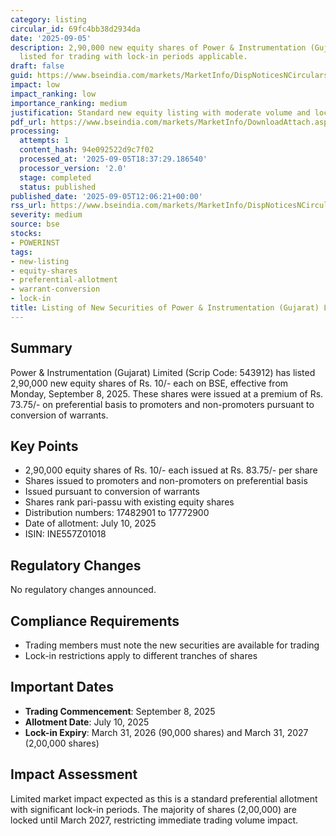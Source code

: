```yaml
---
category: listing
circular_id: 69fc4bb38d2934da
date: '2025-09-05'
description: 2,90,000 new equity shares of Power & Instrumentation (Gujarat) Limited
  listed for trading with lock-in periods applicable.
draft: false
guid: https://www.bseindia.com/markets/MarketInfo/DispNoticesNCirculars.aspx?Noticeid={8F6675CA-AA89-4B0D-AB27-EF3F2DF18585}&noticeno=20250905-17&dt=09/05/2025&icount=17&totcount=59&flag=0
impact: low
impact_ranking: low
importance_ranking: medium
justification: Standard new equity listing with moderate volume and lock-in restrictions
pdf_url: https://www.bseindia.com/markets/MarketInfo/DownloadAttach.aspx?id=20250905-17&attachedId=
processing:
  attempts: 1
  content_hash: 94e092522d9c7f02
  processed_at: '2025-09-05T18:37:29.186540'
  processor_version: '2.0'
  stage: completed
  status: published
published_date: '2025-09-05T12:06:21+00:00'
rss_url: https://www.bseindia.com/markets/MarketInfo/DispNoticesNCirculars.aspx?Noticeid={8F6675CA-AA89-4B0D-AB27-EF3F2DF18585}&noticeno=20250905-17&dt=09/05/2025&icount=17&totcount=59&flag=0
severity: medium
source: bse
stocks:
- POWERINST
tags:
- new-listing
- equity-shares
- preferential-allotment
- warrant-conversion
- lock-in
title: Listing of New Securities of Power & Instrumentation (Gujarat) Limited
---
```


## Summary

Power & Instrumentation (Gujarat) Limited (Scrip Code: 543912) has listed 2,90,000 new equity shares of Rs. 10/- each on BSE, effective from Monday, September 8, 2025. These shares were issued at a premium of Rs. 73.75/- on preferential basis to promoters and non-promoters pursuant to conversion of warrants.

## Key Points

- 2,90,000 equity shares of Rs. 10/- each issued at Rs. 83.75/- per share
- Shares issued to promoters and non-promoters on preferential basis
- Issued pursuant to conversion of warrants
- Shares rank pari-passu with existing equity shares
- Distribution numbers: 17482901 to 17772900
- Date of allotment: July 10, 2025
- ISIN: INE557Z01018

## Regulatory Changes

No regulatory changes announced.

## Compliance Requirements

- Trading members must note the new securities are available for trading
- Lock-in restrictions apply to different tranches of shares

## Important Dates

- **Trading Commencement**: September 8, 2025
- **Allotment Date**: July 10, 2025
- **Lock-in Expiry**: March 31, 2026 (90,000 shares) and March 31, 2027 (2,00,000 shares)

## Impact Assessment

Limited market impact expected as this is a standard preferential allotment with significant lock-in periods. The majority of shares (2,00,000) are locked until March 2027, restricting immediate trading volume impact.